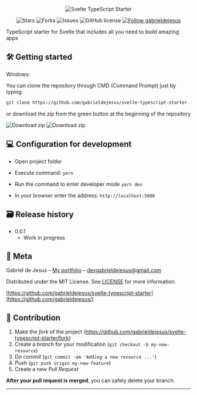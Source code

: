 <p align="center">
<img src="https://i.ibb.co/ypRNNTc/cover.png" alt="Svelte TypeScript Starter" border="0">
</p>

<p align="center">
   <img alt="Stars" src="https://img.shields.io/github/stars/gabrieldejesus/svelte-typescript-starter?color=FF3E00&label=STARS&logo=3C424B&logoColor=3C424B&style=for-the-badge&labelColor=222222" />

   <img alt="Forks" src="https://img.shields.io/github/forks/gabrieldejesus/svelte-typescript-starter?color=FF3E00&label=FORKS&logo=3C424B&logoColor=3C424B&style=for-the-badge&labelColor=222222" />

   <img alt="Issues" src="https://img.shields.io/github/issues/gabrieldejesus/svelte-typescript-starter?color=FF3E00&label=ISSUES&logo=3C424B&logoColor=3C424B&style=for-the-badge&labelColor=222222" />

   <img alt="GitHub license" src="https://img.shields.io/github/license/gabrieldejesus/svelte-typescript-starter?color=FF3E00&label=LICENSE&logo=3C424B&logoColor=3C424B&style=for-the-badge&labelColor=222222" />

  <a href="https://github.com/gabrieldejesus">
    <img alt="Follow gabrieldejesus" src="https://img.shields.io/static/v1?label=Follow&message=gabrieldejesus&style=for-the-badge&color=FF3E00&labelColor=222222" />
  </a>
</p>

TypeScript starter for Svelte that includes all you need to build amazing apps

## 🛠 Getting started

Windows:

You can clone the repository through CMD (Command Prompt) just by typing:

```sh
git clone https://github.com/gabrieldejesus/svelte-typescript-starter
```

or download the zip from the green button at the beginning of the repository

<img src="https://i.ibb.co/3mLnKMH/clone.png" alt="Download zip" border="0">

<img src="https://i.ibb.co/3M5CXKm/clone-zip.png" alt="Download zip" border="0">

## 💻 Configuration for development

- Open project folder

- Execute command: `yarn`

- Run the command to enter developer mode `yarn dev`

- In your browser enter the address: `http://localhost:5000`

## 🗃 Release history

- 0.0.1
  - Work in progress

## 📝 Meta

Gabriel de Jesus – [My portfolio](https://www.linkedin.com/in/gabrieldejesuss) – devgabrieldejesus@gmail.com

Distributed under the MIT License. See [LICENSE](LICENSE) for more information.

[https://github.com/gabrieldejesus/svelte-typescript-starter](https://github.com/gabrieldejesus/)

## 🚀 Contribution

1. Make the _fork_ of the project (<https://github.com/gabrieldejesus/svelte-typescript-starter/fork>)
2. Create a _branch_ for your modification (`git checkout -b my-new-resource`)
3. Do _commit_ (`git commit -am 'Adding a new resource ...'`)
4. _Push_ (`git push origin my-new-feature`)
5. Create a new _Pull Request_

**After your pull request is merged**, you can safely delete your branch.

---

